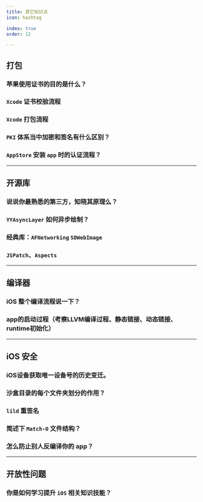 ```yaml
---
title: 其它知识点
icon: hashtag

index: true
order: 12

---
```


<!-- more -->

## 打包

### 苹果使用证书的目的是什么？

### `Xcode` 证书校验流程

### `Xcode` 打包流程 

### `PKI` 体系当中加密和签名有什么区别？

### `AppStore` 安装 `app` 时的认证流程？


------

## 开源库

### 说说你最熟悉的第三方，知晓其原理么？

### `YYAsyncLayer` 如何异步绘制？

### 经典库：`AFNetworking` `SDWebImage`

### `JSPatch`、`Aspects`


------

## 编译器

### iOS 整个编译流程说一下？

### app的启动过程（考察LLVM编译过程、静态链接、动态链接、runtime初始化）

------

## iOS 安全

### iOS设备获取唯一设备号的历史变迁。

### 沙盒目录的每个文件夹划分的作用？

### `lild` 重签名

### 简述下 `Match-O` 文件结构？

### 怎么防止别人反编译你的 app？


------

## 开放性问题

### 你是如何学习提升 `iOS` 相关知识技能？
